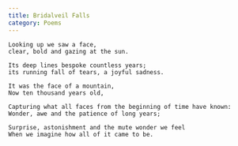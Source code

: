 ```yaml
---
title: Bridalveil Falls
category: Poems
---
```


    Looking up we saw a face,
    clear, bold and gazing at the sun.

    Its deep lines bespoke countless years;
    its running fall of tears, a joyful sadness.

    It was the face of a mountain,
    Now ten thousand years old,

    Capturing what all faces from the beginning of time have known:
    Wonder, awe and the patience of long years;

    Surprise, astonishment and the mute wonder we feel
    When we imagine how all of it came to be.


